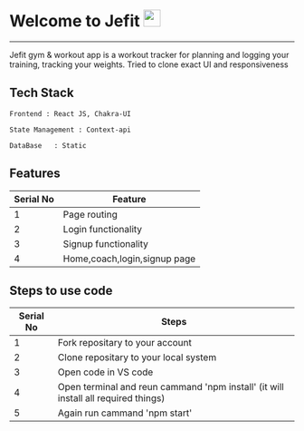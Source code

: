 


# Welcome to Jefit <img src="https://raw.githubusercontent.com/MartinHeinz/MartinHeinz/master/wave.gif" width="30px">
---
Jefit gym &amp; workout app is a workout tracker for planning and logging your training, tracking your weights. Tried to clone exact UI and responsiveness

## Tech Stack

   ```
   Frontend : React JS, Chakra-UI
   
   State Management : Context-api
   
   DataBase   : Static
   ```
   ## Features

 | Serial No            | Feature                                                              |
| ----------------- | ------------------------------------------------------------------ |
| 1 | Page routing |
| 2 | Login functionality |
| 3 | Signup functionality |
| 4| Home,coach,login,signup page |
   
   ## Steps to use code

 | Serial No            | Steps                                                            |
| ----------------- | ------------------------------------------------------------------ |
| 1 | Fork repositary to your account |
| 2 | Clone repositary to your local system |
| 3 | Open code in VS code  |
| 4 | Open terminal and reun cammand 'npm install' (it will install all required things) |
| 5 | Again run cammand 'npm start' |



